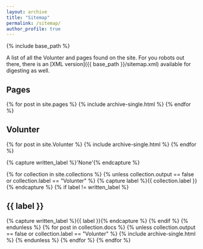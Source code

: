 ```yaml
---
layout: archive
title: "Sitemap"
permalink: /sitemap/
author_profile: true
---
```


{% include base_path %}

A list of all the Volunter and pages found on the site. For you robots out there, there is an [XML version]({{ base_path }}/sitemap.xml) available for digesting as well.

<h2>Pages</h2>
{% for post in site.pages %}
  {% include archive-single.html %}
{% endfor %}

<h2>Volunter</h2>
{% for post in site.Volunter %}
  {% include archive-single.html %}
{% endfor %}

{% capture written_label %}'None'{% endcapture %}

{% for collection in site.collections %}
{% unless collection.output == false or collection.label == "Volunter" %}
  {% capture label %}{{ collection.label }}{% endcapture %}
  {% if label != written_label %}
  <h2>{{ label }}</h2>
  {% capture written_label %}{{ label }}{% endcapture %}
  {% endif %}
{% endunless %}
{% for post in collection.docs %}
  {% unless collection.output == false or collection.label == "Volunter" %}
  {% include archive-single.html %}
  {% endunless %}
{% endfor %}
{% endfor %}
